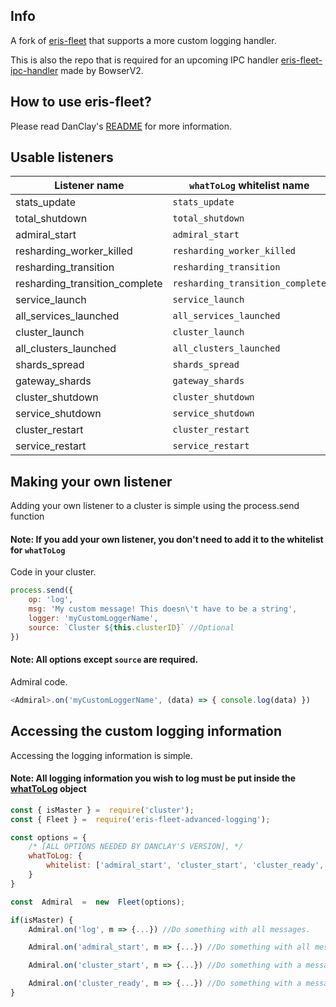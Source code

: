 ## Info
A fork of [eris-fleet](https://github.com/danclay/eris-fleet) that supports a more custom logging handler.

This is also the repo that is required for an upcoming IPC handler [eris-fleet-ipc-handler](https://github.com/BowserV2/eris-fleet-ipc-handler) made by BowserV2.

## How to use eris-fleet?
Please read DanClay's [README](https://github.com/danclay/eris-fleet/blob/master/README.md) for more information. 

## Usable listeners
Listener name|  `whatToLog` whitelist name
--|--
stats_update | `stats_update`
total_shutdown | `total_shutdown`
admiral_start | `admiral_start`
resharding_worker_killed | `resharding_worker_killed`
resharding_transition | `resharding_transition`
resharding_transition_complete | `resharding_transition_complete`
service_launch | `service_launch`
all_services_launched | `all_services_launched`
cluster_launch | `cluster_launch`
all_clusters_launched | `all_clusters_launched`
shards_spread | `shards_spread`
gateway_shards | `gateway_shards`
cluster_shutdown | `cluster_shutdown`
service_shutdown | `service_shutdown`
cluster_restart | `cluster_restart`
service_restart | `service_restart`

## Making your own listener
Adding your own listener to a cluster is simple using the process.send function

#### **Note**: If you add your own listener, you don't need to add it to the whitelist for `whatToLog`

Code in your cluster.
```js
process.send({
	op: 'log',
	msg: 'My custom message! This doesn\'t have to be a string',
	logger: 'myCustomLoggerName',
	source: `Cluster ${this.clusterID}` //Optional
})
```
#### **Note**: All options except `source` are required.

Admiral code.
```js
<Admiral>.on('myCustomLoggerName', (data) => { console.log(data) })
```
 
## Accessing the custom logging information
Accessing the logging information is simple.

#### **Note**: All logging information you wish to log must be put inside the [whatToLog](https://github.com/danclay/eris-fleet/blob/master/README.md#choose-what-to-log) object


```js
const { isMaster } =  require('cluster');
const { Fleet } =  require('eris-fleet-advanced-logging');

const options = {
	/* [ALL OPTIONS NEEDED BY DANCLAY'S VERSION], */
	whatToLog: {
		whitelist: ['admiral_start', 'cluster_start', 'cluster_ready', ...]
	}
}

const  Admiral  =  new  Fleet(options);

if(isMaster) {
    Admiral.on('log', m => {...}) //Do something with all messages.

    Admiral.on('admiral_start', m => {...}) //Do something with all messages from admiral startup

    Admiral.on('cluster_start', m => {...}) //Do something with a message when a cluster starts

    Admiral.on('cluster_ready', m => {...}) //Do something with a message when a cluster readies
}
```
